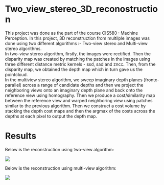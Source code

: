 # Two_view_stereo_3D_reconostruction

This project was done as the part of the course CIS580 : Machine Perception. In this project, 3D reconstruction from multilple images was done using two different algorithms :- Two-view stereo and Multi-view stereo algorithms.
<br>
In two-view stereo algorithm, firstly, the images were rectified. Then the disparity map was created by matching the patches in the images using three different distance metric kernels - ssd, sad and zncc. Then, from the disparity map, we obtained the depth map which in turn gave us the pointcloud.<br>
In the multiview stereo algorithm, we sweep imaginary depth planes (fronto-parallel) across a range of candidate depths and then we project the neighboring views onto an imaginary depth plane and back onto the reference view using homography. Then we produce a cost/similarity map between the reference view and warped neighboring view using patches similar to the previous algorithm. Then we construct a cost volume by stacking the depth  cost maps and then the argmax of the costs across the depths at each pixel to output the depth map. 

# Results

Below is the reconstruction using two-view algorithm:

<img src="./Pictures/crazyflie.gif">

Below is the reconstruction using multi-view algorithm:

<img src="./Pictures/crazyflie.gif">
